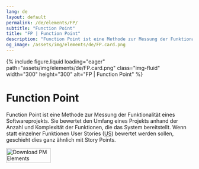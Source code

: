 ```yaml
---
lang: de
layout: default
permalink: /de/elements/FP/
subtitle: "Function Point"
title: "FP | Function Point"
description: "Function Point ist eine Methode zur Messung der Funktionalität eines Softwareprojekts. Sie bewertet den Umfang eines Projekts anhand der Anzahl und Komplexität der Funktionen, die das System bereitstellt. Wenn statt einzelner Funktionen User Stories ([US](pm-elements://host/element/US)) bewertet werden sollen, geschieht dies ganz ähnlich mit Story Points."
og_image: /assets/img/elements/de/FP.card.png
---
```


{% include figure.liquid loading="eager" path="assets/img/elements/de/FP.card.png" class="img-fluid" width="300" height="300" alt="FP | Function Point" %}

# Function Point

Function Point ist eine Methode zur Messung der Funktionalität eines Softwareprojekts. Sie bewertet den Umfang eines Projekts anhand der Anzahl und Komplexität der Funktionen, die das System bereitstellt. Wenn statt einzelner Funktionen User Stories ([US](pm-elements://host/element/US)) bewertet werden sollen, geschieht dies ganz ähnlich mit Story Points.

<a href="https://apps.apple.com/app/apple-store/id6738084498?pt=127441684&ct=website&mt=8">
  <img src="{{ "assets/img/en/appstore.png" | relative_url }}" width="120" height="40" alt="Download PM Elements">
</a>
